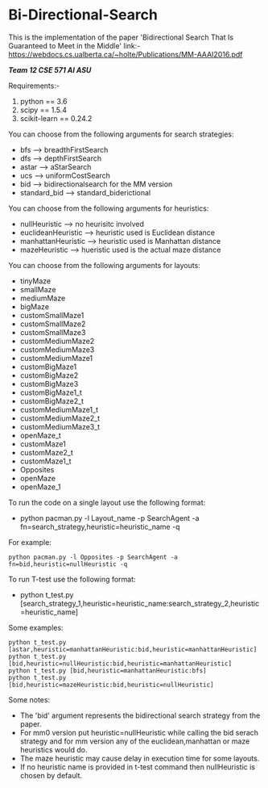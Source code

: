 # Bi-Directional-Search
This is the implementation of the paper 'Bidirectional Search That Is Guaranteed to Meet in the Middle' link:- https://webdocs.cs.ualberta.ca/~holte/Publications/MM-AAAI2016.pdf

***Team 12 CSE 571 AI ASU***

Requirements:- 
1. python == 3.6
2. scipy == 1.5.4
3. scikit-learn == 0.24.2



You can choose from the following arguments for search strategies:
- bfs --> breadthFirstSearch
- dfs --> depthFirstSearch
- astar --> aStarSearch
- ucs --> uniformCostSearch
- bid --> bidirectionalsearch for the MM version
- standard_bid --> standard_biderictional


You can choose from the following arguments for heuristics:
- nullHeuristic  --> no heurisitc involved
- euclideanHeuristic --> heuristic used is Euclidean distance
- manhattanHeuristic --> heuristic used is Manhattan distance
- mazeHeuristic --> hueristic used is the actual maze distance 

You can choose from the following arguments for layouts:
- tinyMaze
- smallMaze
- mediumMaze
- bigMaze
- customSmallMaze1
- customSmallMaze2
- customSmallMaze3
- customMediumMaze2
- customMediumMaze3
- customMediumMaze1
- customBigMaze1
- customBigMaze2
- customBigMaze3
- customBigMaze1_t
- customBigMaze2_t
- customMediumMaze1_t
- customMediumMaze2_t
- customMediumMaze3_t
- openMaze_t
- customMaze1
- customMaze2_t
- customMaze1_t
- Opposites
- openMaze
- openMaze_1

To run the code on a single layout use the following format:
- python pacman.py -l Layout_name -p SearchAgent -a fn=search_strategy,heuristic=heuristic_name -q

For example:
```
python pacman.py -l Opposites -p SearchAgent -a fn=bid,heuristic=nullHeuristic -q
```
To run T-test use the following format:
- python t_test.py [search_strategy_1,heuristic=heuristic_name:search_strategy_2,heuristic=heuristic_name]

Some examples:
```
python t_test.py [astar,heuristic=manhattanHeuristic:bid,heuristic=manhattanHeuristic]
python t_test.py [bid,heuristic=nullHeuristic:bid,heuristic=manhattanHeuristic]
python t_test.py [bid,heuristic=manhattanHeuristic:bfs]
python t_test.py [bid,heuristic=mazeHeuristic:bid,heuristic=nullHeuristic]
```

Some notes:
- The 'bid' argument represents the bidirectional search strategy from the paper.
- For mm0 version put heuristic=nullHeuristic while calling the bid serach strategy and for mm version any of the euclidean,manhattan or maze heuristics would do.
- The maze heuristic may cause delay in execution time for some layouts.
- If no heuristic name is provided in t-test command then nullHeuristic is chosen by default.

